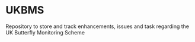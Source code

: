 # UKBMS
Repository to store and track enhancements, issues and task regarding the UK Butterfly Monitoring Scheme
